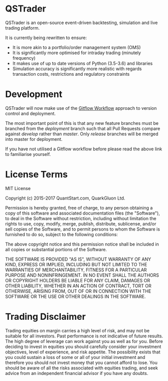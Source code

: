 # QSTrader 

QSTrader is an open-source event-driven backtesting, simulation and live trading platform.

It is currently being rewritten to ensure:

* It is more akin to a portfolio/order management system (OMS)
* It is significantly more optimised for intraday trading (minutely frequency)
* It makes use of up to date versions of Python (3.5-3.6) and libraries
* Simulation accuracy is significantly more realistic with regards transaction costs, restrictions and regulatory constraints

# Development

QSTrader will now make use of the [Gitflow Workflow](https://www.atlassian.com/git/tutorials/comparing-workflows#gitflow-workflow) approach to version control and deployment.

The most important point of this is that any new feature branches must be branched from the *deployment* branch such that all Pull Requests compare against *develop* rather than *master*. Only *release* branches will be merged into master for deployment.

If you have not utilised a Gitflow workflow before please read the above link to familiarise yourself.

# License Terms

MIT License

Copyright (c) 2015-2017 QuantStart.com, QuarkGluon Ltd.

Permission is hereby granted, free of charge, to any person obtaining a copy of this software and associated documentation files (the "Software"), to deal in the Software without restriction, including without limitation the rights to use, copy, modify, merge, publish, distribute, sublicense, and/or sell copies of the Software, and to permit persons to whom the Software is furnished to do so, subject to the following conditions:

The above copyright notice and this permission notice shall be included in all copies or substantial portions of the Software.

THE SOFTWARE IS PROVIDED "AS IS", WITHOUT WARRANTY OF ANY KIND, EXPRESS OR IMPLIED, INCLUDING BUT NOT LIMITED TO THE WARRANTIES OF MERCHANTABILITY, FITNESS FOR A PARTICULAR PURPOSE AND NONINFRINGEMENT. IN NO EVENT SHALL THE AUTHORS OR COPYRIGHT HOLDERS BE LIABLE FOR ANY CLAIM, DAMAGES OR OTHER LIABILITY, WHETHER IN AN ACTION OF CONTRACT, TORT OR OTHERWISE, ARISING FROM, OUT OF OR IN CONNECTION WITH THE SOFTWARE OR THE USE OR OTHER DEALINGS IN THE SOFTWARE.

# Trading Disclaimer

Trading equities on margin carries a high level of risk, and may not be suitable for all investors. Past performance is not indicative of future results. The high degree of leverage can work against you as well as for you. Before deciding to invest in equities you should carefully consider your investment objectives, level of experience, and risk appetite. The possibility exists that you could sustain a loss of some or all of your initial investment and therefore you should not invest money that you cannot afford to lose. You should be aware of all the risks associated with equities trading, and seek advice from an independent financial advisor if you have any doubts.
